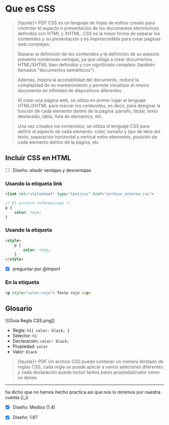 # Que es CSS

>[!quote]+ PDF
>CSS es un lenguaje de hojas de estilos creado para controlar el aspecto o presentación de los documentos electrónicos definidos con HTML y XHTML. CSS es la mejor forma de separar los contenidos y su presentación y es imprescindible para crear páginas web complejas. 
>
> Separar la definición de los contenidos y la definición de su aspecto presenta numerosas ventajas, ya que obliga a crear documentos HTML/XHTML bien definidos y con significado completo (también llamados "documentos semánticos"). 
> 
> Además, mejora la accesibilidad del documento, reduce la complejidad de su mantenimiento y permite visualizar el mismo documento en infinidad de dispositivos diferentes. 
> 
> Al crear una página web, se utiliza en primer lugar el lenguaje HTML/XHTML para marcar los contenidos, es decir, para designar la función de cada elemento dentro de la página: párrafo, titular, texto destacado, tabla, lista de elementos, etc. 
> 
> Una vez creados los contenidos, se utiliza el lenguaje CSS para definir el aspecto de cada elemento: color, tamaño y tipo de letra del texto, separación horizontal y vertical entre elementos, posición de cada elemento dentro de la página, etc

## Incluir CSS en HTML

- [ ] Diseño: añadir ventajas y desventajas


### Usando la etiqueta link
```html
<link rel="stylesheet" type="text/css" href="archivo_externo.css"> 
```
```CSS
/* El archivo referenciado */
p {
	color: rojo;
}
```

### Usando la etiqueta 
```html
<style> 
	p {
		color: rojo;
	}
</style>
```

- [x] preguntar por @import

### En la etiqueta
```html
<p style="color:rojo"> Texto rojo </p>
```


## Glosario
![[Guia Regla CSS.png]]

- Regla: ```h1{ color: black; }```
- Selector: ```h1```
- Declaración: ```color: black;```
- Propiedad: ```color```
- Valor: ```black```

>[!quote]+ PDF
>Un archivo CSS puede contener un número ilimitado de reglas CSS, cada regla se puede aplicar a varios selectores diferentes y cada declaración puede incluir tantos pares propiedad/valor como se desee.

---
ha dicho que no hemos hecho practica así que nos lo miremos por nuestra cuenta (i_i)
- [x] Diseño: Medios (1.4)
- [x] Diseño: 1.6?







